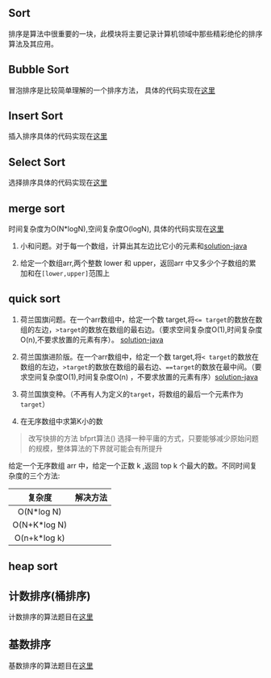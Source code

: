 ## Sort

排序是算法中很重要的一块，此模块将主要记录计算机领域中那些精彩绝伦的排序算法及其应用。

## Bubble Sort

冒泡排序是比较简单理解的一个排序方法，
具体的代码实现在[这里](src/main/java/com/pineapple/BubbleSort.java)

## Insert Sort

插入排序具体的代码实现在[这里](src/main/java/com/pineapple/InsertSort.java)

## Select Sort

选择排序具体的代码实现在[这里](src/main/java/com/pineapple/SelectSort.java)

## merge sort

时间复杂度为O(N*logN),空间复杂度O(logN),
具体的代码实现在[这里](src/main/java/com/pineapple/MergeSort.java)

1. 小和问题。对于每一个数组，计算出其左边比它小的元素和[solution-java]()

2. 给定一个数组arr,两个整数 lower 和 upper，返回arr 中又多少个子数组的累加和在`[lower,upper]`范围上

## quick sort

1. 荷兰国旗问题。在一个arr数组中，给定一个数 target,将`<= target`的数放在数组的左边，`>target`的数放在数组的最右边。（要求空间复杂度O(1),时间复杂度O(n),不要求放置的元素有序）。
   [solution-java](src/test/java/com/pineapple/DutchFlagSolutionTest.java)


2. 荷兰国旗进阶版。在一个arr数组中，给定一个数 target,将`< target`的数放在数组的左边，`>target`的数放在数组的最右边、`==target`的数放在最中间。（要求空间复杂度O(1),时间复杂度O(n)
   ，不要求放置的元素有序）[solution-java](src/test/java/com/pineapple/DutchFlagSolutionTest.java)


3. 荷兰国旗变种。（不再有人为定义的`target`，将数组的最后一个元素作为`target`）

4. 在无序数组中求第K小的数

> 改写快排的方法
> bfprt算法()
> 选择一种平庸的方式，只要能够减少原始问题的规模，整体算法的下界就可能会有所提升

给定一个无序数组 arr 中，给定一个正数 k ,返回 top k 个最大的数。不同时间复杂度的三个方法:

|      复杂度       |  解决方法  |
|:--------------:|:------:|
|   O(N*log N)   |        |
|  O(N+K*log N)  |        |
|  O(n+k*log k)  |        |

## heap sort

## 计数排序(桶排序)

计数排序的算法题目在[这里]()

## 基数排序

基数排序的算法题目在[这里]()